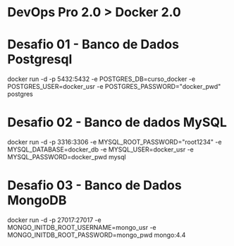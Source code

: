 # DevOps Pro 2.0 > Docker 2.0
# Desafio 01 - Banco de Dados Postgresql
docker run -d -p 5432:5432 -e POSTGRES_DB=curso_docker -e POSTGRES_USER=docker_usr -e POSTGRES_PASSWORD="docker_pwd" postgres

# Desafio 02 - Banco de dados MySQL
docker run -d -p 3316:3306 -e MYSQL_ROOT_PASSWORD="root1234" -e MYSQL_DATABASE=docker_db -e MYSQL_USER=docker_usr -e MYSQL_PASSWORD=docker_pwd mysql

# Desafio 03 - Banco de Dados MongoDB
docker run -d -p 27017:27017 -e MONGO_INITDB_ROOT_USERNAME=mongo_usr -e MONGO_INITDB_ROOT_PASSWORD=mongo_pwd mongo:4.4
